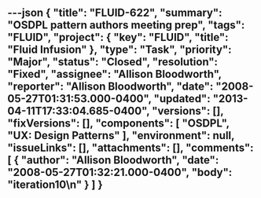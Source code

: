 ---json
{
  "title": "FLUID-622",
  "summary": "OSDPL pattern authors meeting prep",
  "tags": "FLUID",
  "project": {
    "key": "FLUID",
    "title": "Fluid Infusion"
  },
  "type": "Task",
  "priority": "Major",
  "status": "Closed",
  "resolution": "Fixed",
  "assignee": "Allison Bloodworth",
  "reporter": "Allison Bloodworth",
  "date": "2008-05-27T01:31:53.000-0400",
  "updated": "2013-04-11T17:33:04.685-0400",
  "versions": [],
  "fixVersions": [],
  "components": [
    "OSDPL",
    "UX: Design Patterns"
  ],
  "environment": null,
  "issueLinks": [],
  "attachments": [],
  "comments": [
    {
      "author": "Allison Bloodworth",
      "date": "2008-05-27T01:32:21.000-0400",
      "body": "iteration10\n"
    }
  ]
}
---

        